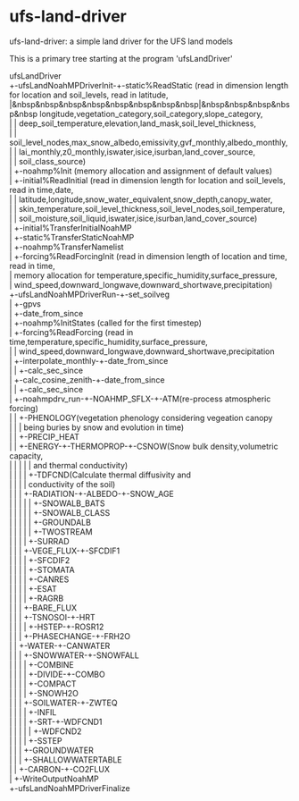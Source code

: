 # ufs-land-driver

ufs-land-driver: a simple land driver for the UFS land models

This is a primary tree starting at the program 'ufsLandDriver'<br>

ufsLandDriver<br>
+-ufsLandNoahMPDriverInit-+-static%ReadStatic (read in dimension length for location and soil_levels, read in latitude,<br>
|&nbsp&nbsp&nbsp&nbsp&nbsp&nbsp&nbsp&nbsp|&nbsp&nbsp&nbsp&nbsp&nbsp                    longitude,vegetation_category,soil_category,slope_category,<br>
|                         |                    deep_soil_temperature,elevation,land_mask,soil_level_thickness,<br>
|                         |                    soil_level_nodes,max_snow_albedo,emissivity,gvf_monthly,albedo_monthly,<br>
|                         |                    lai_monthly,z0_monthly,iswater,isice,isurban,land_cover_source,<br>
|                         |                    soil_class_source)<br>
|                         +-noahmp%Init (memory allocation and assignment of default values)<br>
|                         +-initial%ReadInitial (read in dimension length for location and soil_levels, read in time,date,<br>
|                         |                      latitude,longitude,snow_water_equivalent,snow_depth,canopy_water,<br>
|                         |                      skin_temperature,soil_level_thickness,soil_level_nodes,soil_temperature,<br>
|                         |                      soil_moisture,soil_liquid,iswater,isice,isurban,land_cover_source)<br>
|                         +-initial%TransferInitialNoahMP<br>
|                         +-static%TransferStaticNoahMP<br>
|                         +-noahmp%TransferNamelist<br>
|                         +-forcing%ReadForcingInit (read in dimension length of location and time, read in time,<br> 
|                                                    memory allocation for temperature,specific_humidity,surface_pressure,<br>
|                                                    wind_speed,downward_longwave,downward_shortwave,precipitation)<br>
+-ufsLandNoahMPDriverRun-+-set_soilveg<br>
|                        +-gpvs<br>
|                        +-date_from_since<br>
|                        +-noahmp%InitStates (called for the first timestep)<br>
|                        +-forcing%ReadForcing (read in time,temperature,specific_humidity,surface_pressure,<br>
|                        |                      wind_speed,downward_longwave,downward_shortwave,precipitation<br>
|                        +-interpolate_monthly-+-date_from_since<br>
|                        |                     +-calc_sec_since<br>
|                        +-calc_cosine_zenith-+-date_from_since<br>
|                        |                    +-calc_sec_since<br>
|                        +-noahmpdrv_run-+-NOAHMP_SFLX-+-ATM(re-process atmospheric forcing)<br>
|                        |                             +-PHENOLOGY(vegetation phenology considering vegeation canopy<br>
|                        |                             |           being buries by snow and evolution in time)<br>
|                        |                             +-PRECIP_HEAT<br>
|                        |                             +-ENERGY-+-THERMOPROP-+-CSNOW(Snow bulk density,volumetric capacity,<br> 
|                        |                             |        |            |       and thermal conductivity)<br>
|                        |                             |        |            +-TDFCND(Calculate thermal diffusivity and<br> 
|                        |                             |        |                     conductivity of the soil)<br>
|                        |                             |        +-RADIATION-+-ALBEDO-+-SNOW_AGE<br>
|                        |                             |        |           |        +-SNOWALB_BATS<br>
|                        |                             |        |           |        +-SNOWALB_CLASS<br>
|                        |                             |        |           |        +-GROUNDALB<br>
|                        |                             |        |           |        +-TWOSTREAM<br>
|                        |                             |        |           +-SURRAD<br>
|                        |                             |        +-VEGE_FLUX-+-SFCDIF1<br>
|                        |                             |        |           +-SFCDIF2<br>
|                        |                             |        |           +-STOMATA<br>
|                        |                             |        |           +-CANRES<br>
|                        |                             |        |           +-ESAT<br>
|                        |                             |        |           +-RAGRB<br>
|                        |                             |        +-BARE_FLUX<br>
|                        |                             |        +-TSNOSOI-+-HRT<br>
|                        |                             |        |         +-HSTEP-+-ROSR12<br>
|                        |                             |        +-PHASECHANGE-+-FRH2O<br>
|                        |                             +-WATER-+-CANWATER<br>
|                        |                             |       +-SNOWWATER-+-SNOWFALL<br>
|                        |                             |       |           +-COMBINE<br>
|                        |                             |       |           +-DIVIDE-+-COMBO<br>
|                        |                             |       |           +-COMPACT<br>
|                        |                             |       |           +-SNOWH2O<br>
|                        |                             |       +-SOILWATER-+-ZWTEQ<br>
|                        |                             |       |           +-INFIL<br>
|                        |                             |       |           +-SRT-+-WDFCND1<br>
|                        |                             |       |           |     +-WDFCND2<br>
|                        |                             |       |           +-SSTEP<br>
|                        |                             |       +-GROUNDWATER<br>
|                        |                             |       +-SHALLOWWATERTABLE<br>
|                        |                             +-CARBON-+-CO2FLUX<br>
|                        +-WriteOutputNoahMP<br>
+-ufsLandNoahMPDriverFinalize<br>

